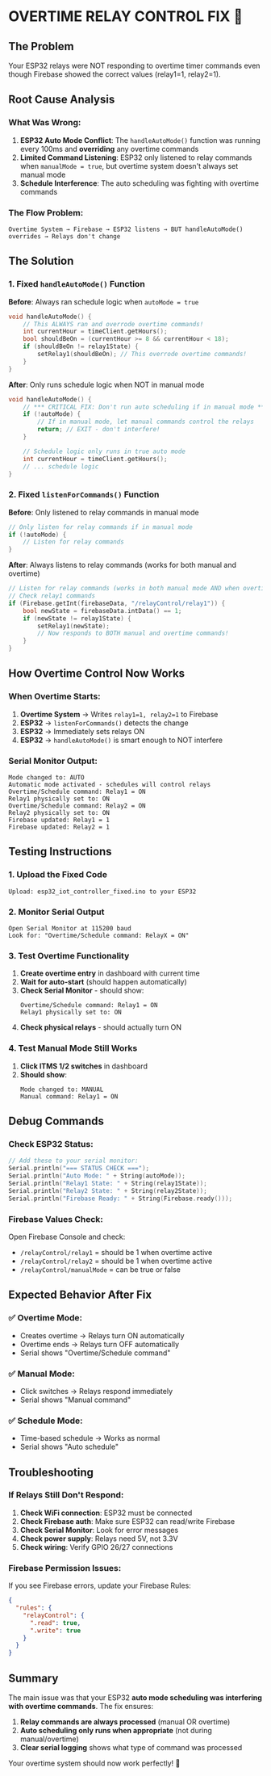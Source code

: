 # OVERTIME RELAY CONTROL FIX 🔧

## The Problem

Your ESP32 relays were NOT responding to overtime timer commands even though Firebase showed the correct values (relay1=1, relay2=1).

## Root Cause Analysis

### What Was Wrong:

1. **ESP32 Auto Mode Conflict**: The `handleAutoMode()` function was running every 100ms and **overriding** any overtime commands
2. **Limited Command Listening**: ESP32 only listened to relay commands when `manualMode = true`, but overtime system doesn't always set manual mode
3. **Schedule Interference**: The auto scheduling was fighting with overtime commands

### The Flow Problem:

```
Overtime System → Firebase → ESP32 listens → BUT handleAutoMode() overrides → Relays don't change
```

## The Solution

### 1. Fixed `handleAutoMode()` Function

**Before**: Always ran schedule logic when `autoMode = true`

```cpp
void handleAutoMode() {
    // This ALWAYS ran and overrode overtime commands!
    int currentHour = timeClient.getHours();
    bool shouldBeOn = (currentHour >= 8 && currentHour < 18);
    if (shouldBeOn != relay1State) {
        setRelay1(shouldBeOn); // This overrode overtime commands!
    }
}
```

**After**: Only runs schedule logic when NOT in manual mode

```cpp
void handleAutoMode() {
    // *** CRITICAL FIX: Don't run auto scheduling if in manual mode ***
    if (!autoMode) {
        // If in manual mode, let manual commands control the relays
        return; // EXIT - don't interfere!
    }

    // Schedule logic only runs in true auto mode
    int currentHour = timeClient.getHours();
    // ... schedule logic
}
```

### 2. Fixed `listenForCommands()` Function

**Before**: Only listened to relay commands in manual mode

```cpp
// Only listen for relay commands if in manual mode
if (!autoMode) {
    // Listen for relay commands
}
```

**After**: Always listens to relay commands (works for both manual and overtime)

```cpp
// Listen for relay commands (works in both manual mode AND when overtime system sends commands)
// Check relay1 commands
if (Firebase.getInt(firebaseData, "/relayControl/relay1")) {
    bool newState = firebaseData.intData() == 1;
    if (newState != relay1State) {
        setRelay1(newState);
        // Now responds to BOTH manual and overtime commands!
    }
}
```

## How Overtime Control Now Works

### When Overtime Starts:

1. **Overtime System** → Writes `relay1=1, relay2=1` to Firebase
2. **ESP32** → `listenForCommands()` detects the change
3. **ESP32** → Immediately sets relays ON
4. **ESP32** → `handleAutoMode()` is smart enough to NOT interfere

### Serial Monitor Output:

```
Mode changed to: AUTO
Automatic mode activated - schedules will control relays
Overtime/Schedule command: Relay1 = ON
Relay1 physically set to: ON
Overtime/Schedule command: Relay2 = ON
Relay2 physically set to: ON
Firebase updated: Relay1 = 1
Firebase updated: Relay2 = 1
```

## Testing Instructions

### 1. Upload the Fixed Code

```
Upload: esp32_iot_controller_fixed.ino to your ESP32
```

### 2. Monitor Serial Output

```
Open Serial Monitor at 115200 baud
Look for: "Overtime/Schedule command: RelayX = ON"
```

### 3. Test Overtime Functionality

1. **Create overtime entry** in dashboard with current time
2. **Wait for auto-start** (should happen automatically)
3. **Check Serial Monitor** - should show:
   ```
   Overtime/Schedule command: Relay1 = ON
   Relay1 physically set to: ON
   ```
4. **Check physical relays** - should actually turn ON

### 4. Test Manual Mode Still Works

1. **Click ITMS 1/2 switches** in dashboard
2. **Should show**:
   ```
   Mode changed to: MANUAL
   Manual command: Relay1 = ON
   ```

## Debug Commands

### Check ESP32 Status:

```cpp
// Add these to your serial monitor:
Serial.println("=== STATUS CHECK ===");
Serial.println("Auto Mode: " + String(autoMode));
Serial.println("Relay1 State: " + String(relay1State));
Serial.println("Relay2 State: " + String(relay2State));
Serial.println("Firebase Ready: " + String(Firebase.ready()));
```

### Firebase Values Check:

Open Firebase Console and check:

- `/relayControl/relay1` = should be 1 when overtime active
- `/relayControl/relay2` = should be 1 when overtime active
- `/relayControl/manualMode` = can be true or false

## Expected Behavior After Fix

### ✅ Overtime Mode:

- Creates overtime → Relays turn ON automatically
- Overtime ends → Relays turn OFF automatically
- Serial shows "Overtime/Schedule command"

### ✅ Manual Mode:

- Click switches → Relays respond immediately
- Serial shows "Manual command"

### ✅ Schedule Mode:

- Time-based schedule → Works as normal
- Serial shows "Auto schedule"

## Troubleshooting

### If Relays Still Don't Respond:

1. **Check WiFi connection**: ESP32 must be connected
2. **Check Firebase auth**: Make sure ESP32 can read/write Firebase
3. **Check Serial Monitor**: Look for error messages
4. **Check power supply**: Relays need 5V, not 3.3V
5. **Check wiring**: Verify GPIO 26/27 connections

### Firebase Permission Issues:

If you see Firebase errors, update your Firebase Rules:

```json
{
  "rules": {
    "relayControl": {
      ".read": true,
      ".write": true
    }
  }
}
```

## Summary

The main issue was that your ESP32 **auto mode scheduling was interfering with overtime commands**. The fix ensures:

1. **Relay commands are always processed** (manual OR overtime)
2. **Auto scheduling only runs when appropriate** (not during manual/overtime)
3. **Clear serial logging** shows what type of command was processed

Your overtime system should now work perfectly! 🎯
